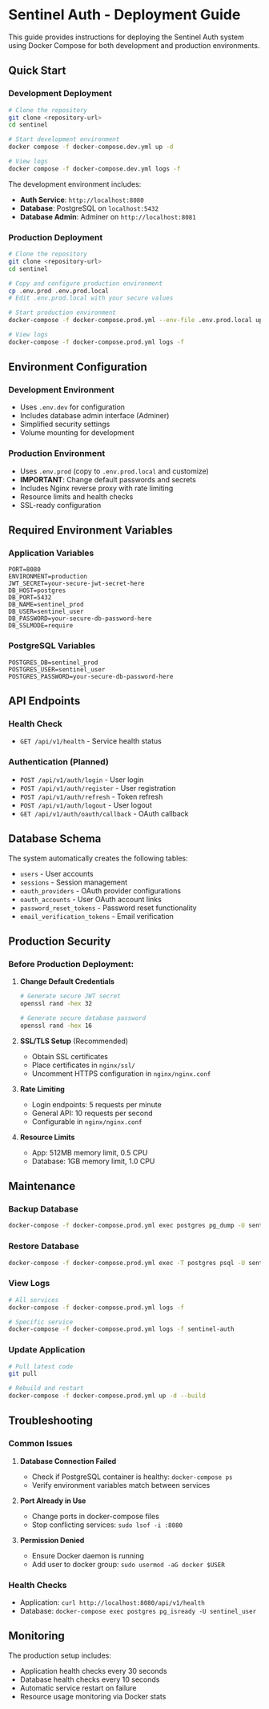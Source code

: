 # Sentinel Auth - Deployment Guide

This guide provides instructions for deploying the Sentinel Auth system using Docker Compose for both development and production environments.

## Quick Start

### Development Deployment

```bash
# Clone the repository
git clone <repository-url>
cd sentinel

# Start development environment
docker compose -f docker-compose.dev.yml up -d

# View logs
docker compose -f docker-compose.dev.yml logs -f
```

The development environment includes:
- **Auth Service**: `http://localhost:8080`
- **Database**: PostgreSQL on `localhost:5432`
- **Database Admin**: Adminer on `http://localhost:8081`

### Production Deployment

```bash
# Clone the repository
git clone <repository-url>
cd sentinel

# Copy and configure production environment
cp .env.prod .env.prod.local
# Edit .env.prod.local with your secure values

# Start production environment
docker-compose -f docker-compose.prod.yml --env-file .env.prod.local up -d

# View logs
docker-compose -f docker-compose.prod.yml logs -f
```

## Environment Configuration

### Development Environment
- Uses `.env.dev` for configuration
- Includes database admin interface (Adminer)
- Simplified security settings
- Volume mounting for development

### Production Environment
- Uses `.env.prod` (copy to `.env.prod.local` and customize)
- **IMPORTANT**: Change default passwords and secrets
- Includes Nginx reverse proxy with rate limiting
- Resource limits and health checks
- SSL-ready configuration

## Required Environment Variables

### Application Variables
```env
PORT=8080
ENVIRONMENT=production
JWT_SECRET=your-secure-jwt-secret-here
DB_HOST=postgres
DB_PORT=5432
DB_NAME=sentinel_prod
DB_USER=sentinel_user
DB_PASSWORD=your-secure-db-password-here
DB_SSLMODE=require
```

### PostgreSQL Variables
```env
POSTGRES_DB=sentinel_prod
POSTGRES_USER=sentinel_user
POSTGRES_PASSWORD=your-secure-db-password-here
```

## API Endpoints

### Health Check
- `GET /api/v1/health` - Service health status

### Authentication (Planned)
- `POST /api/v1/auth/login` - User login
- `POST /api/v1/auth/register` - User registration
- `POST /api/v1/auth/refresh` - Token refresh
- `POST /api/v1/auth/logout` - User logout
- `GET /api/v1/auth/oauth/callback` - OAuth callback

## Database Schema

The system automatically creates the following tables:
- `users` - User accounts
- `sessions` - Session management
- `oauth_providers` - OAuth provider configurations
- `oauth_accounts` - User OAuth account links
- `password_reset_tokens` - Password reset functionality
- `email_verification_tokens` - Email verification

## Production Security

### Before Production Deployment:

1. **Change Default Credentials**
   ```bash
   # Generate secure JWT secret
   openssl rand -hex 32
   
   # Generate secure database password
   openssl rand -hex 16
   ```

2. **SSL/TLS Setup** (Recommended)
   - Obtain SSL certificates
   - Place certificates in `nginx/ssl/`
   - Uncomment HTTPS configuration in `nginx/nginx.conf`

3. **Rate Limiting**
   - Login endpoints: 5 requests per minute
   - General API: 10 requests per second
   - Configurable in `nginx/nginx.conf`

4. **Resource Limits**
   - App: 512MB memory limit, 0.5 CPU
   - Database: 1GB memory limit, 1.0 CPU

## Maintenance

### Backup Database
```bash
docker-compose -f docker-compose.prod.yml exec postgres pg_dump -U sentinel_user sentinel_prod > backup.sql
```

### Restore Database
```bash
docker-compose -f docker-compose.prod.yml exec -T postgres psql -U sentinel_user sentinel_prod < backup.sql
```

### View Logs
```bash
# All services
docker-compose -f docker-compose.prod.yml logs -f

# Specific service
docker-compose -f docker-compose.prod.yml logs -f sentinel-auth
```

### Update Application
```bash
# Pull latest code
git pull

# Rebuild and restart
docker-compose -f docker-compose.prod.yml up -d --build
```

## Troubleshooting

### Common Issues

1. **Database Connection Failed**
   - Check if PostgreSQL container is healthy: `docker-compose ps`
   - Verify environment variables match between services

2. **Port Already in Use**
   - Change ports in docker-compose files
   - Stop conflicting services: `sudo lsof -i :8080`

3. **Permission Denied**
   - Ensure Docker daemon is running
   - Add user to docker group: `sudo usermod -aG docker $USER`

### Health Checks
- Application: `curl http://localhost:8080/api/v1/health`
- Database: `docker-compose exec postgres pg_isready -U sentinel_user`

## Monitoring

The production setup includes:
- Application health checks every 30 seconds
- Database health checks every 10 seconds
- Automatic service restart on failure
- Resource usage monitoring via Docker stats